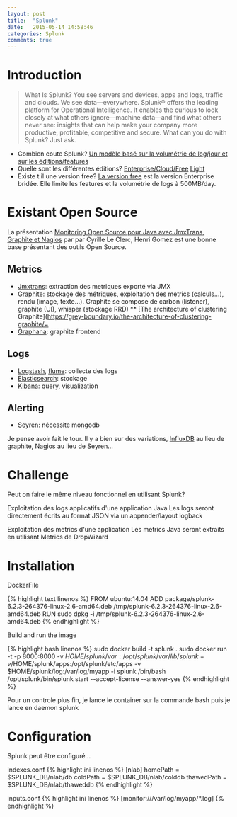 ```yaml
---
layout: post
title:  "Splunk"
date:   2015-05-14 14:58:46
categories: Splunk
comments: true
---
```


# Introduction

> What Is Splunk?
> You see servers and devices, apps and logs, traffic and clouds. We see data—everywhere. Splunk® offers the leading platform for Operational Intelligence. It enables the curious to look closely at what others ignore—machine data—and find what others never see: insights that can help make your company more productive, profitable, competitive and secure. What can you do with Splunk? Just ask.

* Combien coute Splunk? [Un modèle basé sur la volumétrie de log/jour et sur les éditions/features](http://www.splunk.com/en_us/products/pricing.html)
* Quelle sont les différentes éditions? [Enterprise/Cloud/Free](http://www.splunk.com/en_us/products/splunk-enterprise/free-vs-enterprise.html) [Light](http://www.splunk.com/en_us/products/splunk-light/splunk-light-vs-splunk-enterprise.html) 
* Existe t il une version free? [La version free](http://www.splunk.com/en_us/products/splunk-enterprise/free-vs-enterprise.html) est la version Enterprise bridée. Elle limite les features et la volumétrie de logs 
à 500MB/day.
<!--more-->

# Existant Open Source ## 

La présentation [Monitoring Open Source pour Java avec JmxTrans, Graphite et Nagios](http://fr.slideshare.net/cyrille.leclerc/open-source-monitoring-for-java-with-graphite) par par Cyrille Le Clerc, Henri Gomez
est une bonne base présentant des outils Open Source.

## Metrics
* [Jmxtrans](http://www.jmxtrans.org/): extraction des metriques exporté via JMX
* [Graphite](http://graphite.wikidot.com/): stockage des métriques, exploitation   des metrics (calculs...), rendu (image, texte...). Graphite se compose de carbon (listener), graphite (UI), whisper (stockage RRD)
** [The architecture of clustering Graphite](https://grey-boundary.io/the-architecture-of-clustering-graphite/=
* [Graphana](http://grafana.org/): graphite frontend

## Logs
* [Logstash](https://www.elastic.co/products/logstash), [flume](https://flume.apache.org/): collecte des logs 
* [Elasticsearch](https://www.elastic.co/products/elasticsearch): stockage
* [Kibana](https://www.elastic.co/products/kibana): query, visualization

## Alerting
* [Seyren](https://github.com/scobal/seyren): nécessite mongodb


Je pense avoir fait le tour. Il y a bien sur des variations, [InfluxDB](http://influxdb.com/) au lieu de graphite, Nagios au lieu de Seyren...


# Challenge

Peut on faire le même niveau fonctionnel en utilisant Splunk? 

Exploitation des logs applicatifs d'une application Java
Les logs seront directement écrits au format JSON via un appender/layout logback

Exploitation des metrics d'une application
Les metrics Java seront extraits en utilisant Metrics de DropWizard

# Installation

DockerFile

{% highlight text linenos %}
FROM ubuntu:14.04
ADD package/splunk-6.2.3-264376-linux-2.6-amd64.deb /tmp/splunk-6.2.3-264376-linux-2.6-amd64.deb
RUN sudo dpkg -i /tmp/splunk-6.2.3-264376-linux-2.6-amd64.deb
{% endhighlight %}


Build and run the image

{% highlight bash linenos %}
sudo docker build -t splunk .
sudo docker run -t -p 8000:8000 -v $HOME/splunk/var:/opt/splunk/var/lib/splunk  -v /$HOME/splunk/apps:/opt/splunk/etc/apps -v $HOME/splunk/log:/var/log/myapp -i splunk  /bin/bash
/opt/splunk/bin/splunk start --accept-license --answer-yes
{% endhighlight %}

Pour un controle plus fin, je lance le container sur la commande bash puis je lance en daemon splunk


# Configuration
 
Splunk peut être configuré...


indexes.conf
{% highlight ini linenos %}
[nlab]
homePath   = $SPLUNK_DB/nlab/db
coldPath   = $SPLUNK_DB/nlab/colddb
thawedPath = $SPLUNK_DB/nlab/thaweddb
{% endhighlight %}


inputs.conf
{% highlight ini linenos %}
[monitor:///var/log/myapp/*.log]
{% endhighlight %}



